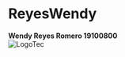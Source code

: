 # ReyesWendy  
**Wendy Reyes Romero
19100800**   
![LogoTec](https://lh3.googleusercontent.com/proxy/yGXIEhUc4Y6UAFBcfq1LlJoFluPnFKcNpfwunwoSRMW8348QaR-C3IWdWUI_ZHbhZ5s9PkTDgUlTPe9jPtHEpT4ykOOguyiK5rBTNW4zck-uqNU)
